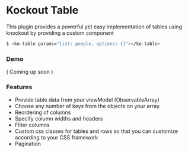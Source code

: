 # Kockout Table

This plugin provides a powerful yet easy implementation of tables using knockout by providing a custom component
```sh
$ <ko-table params="list: people, options: {}"></ko-table>
```
### Demo
( Coming up soon )
### Features
  - Provide table data from your viewModel (ObservableArray)
  - Choose any number of keys from the objects on your array.
  - Reordering of columns
  - Specify column widths and headers
  - Filter columns
  - Custom css classes for tables and rows so that you can customize according to your CSS framework
  - Pagination
